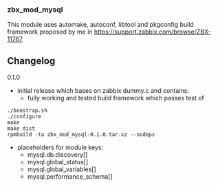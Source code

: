 ### zbx_mod_mysql

This module uses automake, autoconf, libtool and pkgconfig build framework proposed by me in https://support.zabbix.com/browse/ZBX-11767

## Changelog
0.1.0
- initial release which bases on zabbix dummy.c and contains:
  - fully working and tested build framework which passes test of
```
./boostrap.sh
./configure
make
make dist
rpmbuild -ta zbx_mod_mysql-0.1.0.tar.xz --nodeps
```
  - placeholders for module keys:
    - mysql.db.discovery[]
    - mysql.global_status[]
    - mysql.global_variables[]
    - mysql.performance_schema[]
